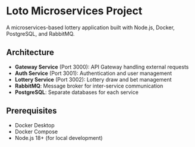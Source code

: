 # Loto Microservices Project

A microservices-based lottery application built with Node.js, Docker, PostgreSQL, and RabbitMQ.

## Architecture

- **Gateway Service** (Port 3000): API Gateway handling external requests
- **Auth Service** (Port 3001): Authentication and user management
- **Lottery Service** (Port 3002): Lottery draw and bet management
- **RabbitMQ**: Message broker for inter-service communication
- **PostgreSQL**: Separate databases for each service

## Prerequisites

- Docker Desktop
- Docker Compose
- Node.js 18+ (for local development)

